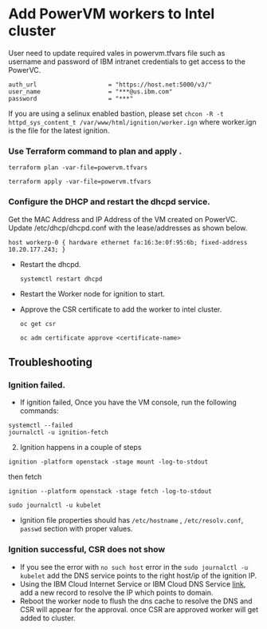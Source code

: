 # Add PowerVM workers to Intel cluster

User need to update required vales in powervm.tfvars file such as username and password of IBM intranet credentials to get access to the PowerVC.
```
auth_url                    = "https://host.net:5000/v3/"
user_name                   = "***@us.ibm.com"
password                    = "***"
```

If you are using a selinux enabled bastion, please set `chcon -R -t httpd_sys_content_t /var/www/html/ignition/worker.ign` where worker.ign is the file for the latest ignition.

### Use Terraform command to plan and apply .

  ```
  terraform plan -var-file=powervm.tfvars
  ```

  ```
  terraform apply -var-file=powervm.tfvars
  ```

### Configure the DHCP and restart the dhcpd service.

Get the MAC Address and IP Address of the VM created on PowerVC. Update /etc/dhcp/dhcpd.conf with the lease/addresses as shown below.

  ```
  host workerp-0 { hardware ethernet fa:16:3e:0f:95:6b; fixed-address 10.20.177.243; }
  ```

* Restart the dhcpd.
  ```
  systemctl restart dhcpd
  ```
* Restart the Worker node for ignition to start.

* Approve the CSR certificate to add the worker to intel cluster.
  ```
  oc get csr
  ```
  ```
  oc adm certificate approve <certificate-name>
  ```

## Troubleshooting

### Ignition failed.

* If ignition failed, Once you have the VM console, run the following commands:
```
systemctl --failed
journalctl -u ignition-fetch
```
2. Ignition happens in a couple of steps
```
ignition -platform openstack -stage mount -log-to-stdout
```
then fetch
```
ignition --platform openstack -stage fetch -log-to-stdout
```
```
sudo journalctl -u kubelet
```
* Ignition file properties should has `/etc/hostname` , `/etc/resolv.conf`, `passwd` section with proper values.

### Ignition successful, CSR does not show

* If you see the error with `no such host` error in the `sudo journalctl -u kubelet` add the DNS service points to the right host/ip of the ignition IP.
* Using the IBM Cloud Internet Service or IBM Cloud DNS Service [link](https://cloud.ibm.com/internet-svcs/), add a new record to resolve the IP which points to domain.
* Reboot the worker node to flush the dns cache to resolve the DNS and CSR will appear for the approval. once CSR are approved worker will get added to cluster.

